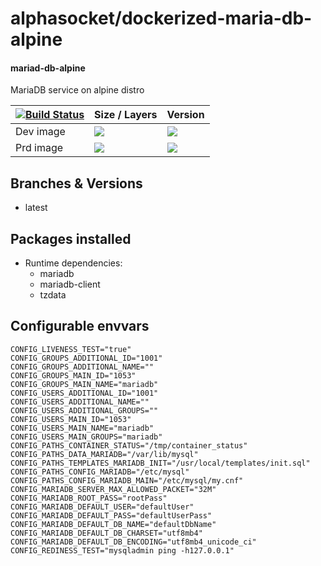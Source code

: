 # alphasocket/dockerized-maria-db-alpine
#### mariad-db-alpine
MariaDB service on alpine distro


| [![Build Status](https://semaphoreci.com/api/v1/alphasocket/dockerized-mariad-db-alpine/branches/latest/badge.svg)](https://semaphoreci.com/alphasocket/dockerized-mariad-db-alpine) | Size / Layers | Version |
| ----- | ----- | ----- |
| Dev image | [![](https://images.microbadger.com/badges/image/03192859189254/dockerized-mariad-db-alpine:latest.svg)](https://microbadger.com/images/03192859189254/mariad-db-alpine:latest ) | [![](https://images.microbadger.com/badges/version/03192859189254/dockerized-mariad-db-alpine:latest.svg)](https://microbadger.com/images/03192859189254/mariad-db-alpine:latest) |
| Prd image | [![](https://images.microbadger.com/badges/image/alphasocket/mariad-db-alpine:latest.svg)](https://microbadger.com/images/alphasocket/mariad-db-alpine:latest ) | [![](https://images.microbadger.com/badges/version/alphasocket/mariad-db-alpine:latest.svg)](https://microbadger.com/images/alphasocket/mariad-db-alpine:latest) |

## Branches & Versions
- latest


## Packages installed
- Runtime dependencies:
  + mariadb
  + mariadb-client
  + tzdata


## Configurable envvars
~~~
CONFIG_LIVENESS_TEST="true"
CONFIG_GROUPS_ADDITIONAL_ID="1001"
CONFIG_GROUPS_ADDITIONAL_NAME=""
CONFIG_GROUPS_MAIN_ID="1053"
CONFIG_GROUPS_MAIN_NAME="mariadb"
CONFIG_USERS_ADDITIONAL_ID="1001"
CONFIG_USERS_ADDITIONAL_NAME=""
CONFIG_USERS_ADDITIONAL_GROUPS=""
CONFIG_USERS_MAIN_ID="1053"
CONFIG_USERS_MAIN_NAME="mariadb"
CONFIG_USERS_MAIN_GROUPS="mariadb"
CONFIG_PATHS_CONTAINER_STATUS="/tmp/container_status"
CONFIG_PATHS_DATA_MARIADB="/var/lib/mysql"
CONFIG_PATHS_TEMPLATES_MARIADB_INIT="/usr/local/templates/init.sql"
CONFIG_PATHS_CONFIG_MARIADB="/etc/mysql"
CONFIG_PATHS_CONFIG_MARIADB_MAIN="/etc/mysql/my.cnf"
CONFIG_MARIADB_SERVER_MAX_ALLOWED_PACKET="32M"
CONFIG_MARIADB_ROOT_PASS="rootPass"
CONFIG_MARIADB_DEFAULT_USER="defaultUser"
CONFIG_MARIADB_DEFAULT_PASS="defaultUserPass"
CONFIG_MARIADB_DEFAULT_DB_NAME="defaultDbName"
CONFIG_MARIADB_DEFAULT_DB_CHARSET="utf8mb4"
CONFIG_MARIADB_DEFAULT_DB_ENCODING="utf8mb4_unicode_ci"
CONFIG_REDINESS_TEST="mysqladmin ping -h127.0.0.1"
~~~
